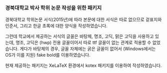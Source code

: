 ### 경북대학교 박사 학위 논문 작성을 위한 패키지

경북대학교 학위논문 서식(2015년)에 따라 본문에 대한 서식은 따로 없으므로 겉표지와 인준서, 그리고 한글 초록에 대한 양식을 작성하였습니다.

그런데 학교에서 제공하는 서식의 글꼴은 바탕체, 명조, 고딕, 맑은 고딕을 사용하고 있는데, 명조, 고딕은 (hwp) 전용 글꼴이어서 따로 ttf 글꼴이 없는 관계로 적용할 수 없었습니다.
게다가 바탕체의 경우, 글꼴 자체에는 굵은 글꼴이 없어서 (Windows에서는 OS가 이를 지원) fake bold를 이용하였습니다.

현재 제공하는 패키지는 XeLaTeX 환경에서 kotex 패키지를 이용하여 작성하였습니다.